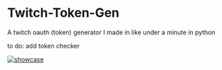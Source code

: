 # Twitch-Token-Gen
A twitch oauth (token) generator I made in like under a minute in python



to do:
add token checker

[![showcase](https://media.discordapp.net/attachments/785564722597462018/858199251027623946/unknown.png)](https://cdn.discordapp.com/attachments/785564722597462018/858199026352128040/unknown_2021.06.25-22.04_1.mp4)
